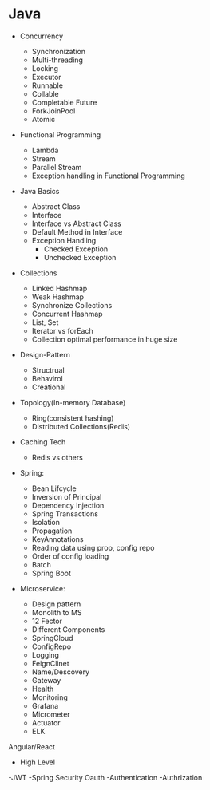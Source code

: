 # Java
- Concurrency
	- Synchronization
	- Multi-threading
  	- Locking
  	- Executor
  	- Runnable
  	- Collable
  	- Completable Future
  	- ForkJoinPool
  	- Atomic
  
- Functional Programming 
	- Lambda 
	- Stream 
	- Parallel Stream
	- Exception handling in Functional Programming

- Java Basics
	- Abstract Class
	- Interface
	- Interface vs Abstract Class
	- Default Method in Interface
	- Exception Handling
		- Checked Exception
		- Unchecked Exception 

- Collections
 	- Linked Hashmap
 	- Weak Hashmap
 	- Synchronize Collections
 	- Concurrent Hashmap
 	- List, Set
 	- Iterator vs forEach
 	- Collection optimal performance in huge size
 
- Design-Pattern
 	- Structrual
 	- Behavirol
 	- Creational
 
- Topology(In-memory Database)
 	- Ring(consistent hashing)
 	- Distributed Collections(Redis)

- Caching Tech
	- Redis vs others
 
- Spring:
	- Bean Lifcycle
	- Inversion of Principal
	- Dependency Injection
	- Spring Transactions
  	- Isolation
  	- Propagation
	- KeyAnnotations
	- Reading data using prop, config repo
	- Order of config loading
	- Batch 
	- Spring Boot

- Microservice:
 	- Design pattern
  	- Monolith to MS
 	- 12 Fector
 	- Different Components
 	- SpringCloud
	- ConfigRepo
	- Logging
	- FeignClinet
	- Name/Descovery
	- Gateway
 	- Health
	- Monitoring
	- Grafana
	- Micrometer
	- Actuator
	- ELK
	
Angular/React
 - High Level
 
-JWT
-Spring Security Oauth
	-Authentication
	-Authrization
